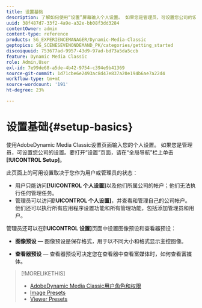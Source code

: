 ```yaml
---
title: 设置基础
description: 了解如何使用“设置”屏幕输入个人设置。 如果您是管理员，可设置您公司的设置。
uuid: 38f487d7-33f2-4a9e-a32e-bb08f3dd3284
contentOwner: admin
content-type: reference
products: SG_EXPERIENCEMANAGER/Dynamic-Media-Classic
geptopics: SG_SCENESEVENONDEMAND_PK/categories/getting_started
discoiquuid: 753677ad-9957-43d9-97ad-bd73a5da5ccb
feature: Dynamic Media Classic
role: Admin,User
exl-id: 7e99de68-a5de-4b42-9754-c394e9b41369
source-git-commit: 1d71cbe6e2493ac8d47e837a20e194b6ae7a22d4
workflow-type: tm+mt
source-wordcount: '191'
ht-degree: 23%

---
```


# 设置基础{#setup-basics}

使用AdobeDynamic Media Classic设置页面输入您的个人设置。 如果您是管理员，可设置您公司的设置。要打开“设置”页面，请在“全局导航”栏上单击&#x200B;**[!UICONTROL Setup]**。

此页面上的可用设置取决于您作为用户或管理员的状态：

* 用户只能访问&#x200B;**[!UICONTROL 个人设置]**&#x200B;以及他们所属公司的帐户；他们无法执行任何管理任务。
* 管理员可以访问&#x200B;**[!UICONTROL 个人设置]**，并查看和管理自己的公司帐户。 他们还可以执行所有应用程序设置功能和所有管理功能，包括添加管理员和用户。

管理员还可以在&#x200B;**[!UICONTROL 设置]**&#x200B;页面中设置图像预设和查看器预设：

* **图像预设**  — 图像预设是保存格式，用于以不同大小和格式显示主控图像。

* **查看器预设**  — 查看器预设可决定您在查看器中查看富媒体时，如何查看富媒体。

>[!MORELIKETHIS]
>
>* [AdobeDynamic Media Classic用户角色和权限](administration-setup.md#user_administration)
>* [Image Presets](application-setup.md#image_presets)
>* [Viewer Presets](application-setup.md#viewer_presets)

